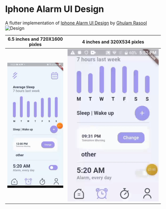 # Iphone Alarm UI Design
A flutter implementation of [Iphone Alarm UI Design](https://dribbble.com/shots/17158885-Iphone-Alarm-UI-Design) by [Ghulam Rasool](https://dribbble.com/ghulaam-rasool)
![Design](https://cdn.dribbble.com/users/1615584/screenshots/17158885/media/e8fa52563d3f73936b9831f8dd27ef87.jpg?compress=1&resize=1200x900&vertical=top)

6.5 inches and 720X1600 pixles|  4 inches and 320X534 pixles
:----------------------------:|:---------------------------:
![](larger_screen.gif)        |  ![](smaller_screen.gif) 

